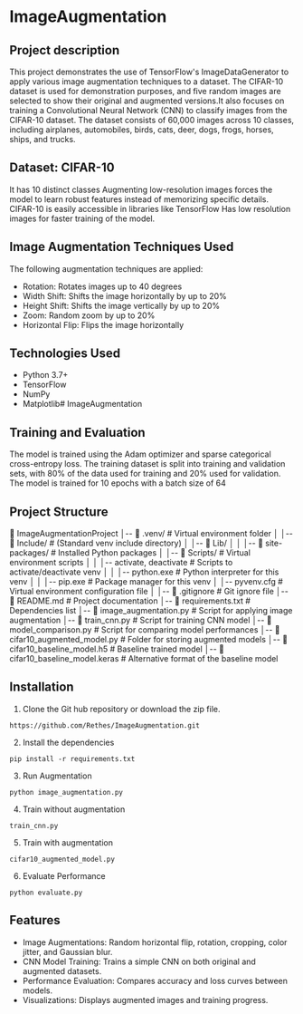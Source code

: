 # ImageAugmentation

## Project description
This project demonstrates the use of TensorFlow's ImageDataGenerator to apply various image augmentation techniques to a dataset. The CIFAR-10 dataset is used for demonstration purposes, and five random images are selected to show their original and augmented versions.It also focuses on training a Convolutional Neural Network (CNN) to classify images from the CIFAR-10 dataset. The dataset consists of 60,000 images across 10 classes, including airplanes, automobiles, birds, cats, deer, dogs, frogs, horses, ships, and trucks.

## Dataset: CIFAR-10 
It has 10 distinct classes
Augmenting low-resolution images forces the model to learn robust features instead of memorizing specific details.
CIFAR-10 is easily accessible in libraries like TensorFlow 
Has low resolution images for faster training of the model.

## Image Augmentation Techniques Used
The following augmentation techniques are applied:
- Rotation: Rotates images up to 40 degrees
- Width Shift: Shifts the image horizontally by up to 20%
- Height Shift: Shifts the image vertically by up to 20%
- Zoom: Random zoom by up to 20%
- Horizontal Flip: Flips the image horizontally

## Technologies Used
- Python 3.7+
- TensorFlow
- NumPy
- Matplotlib# ImageAugmentation

## Training and Evaluation
The model is trained using the Adam optimizer and sparse categorical cross-entropy loss. The training dataset is split into training and validation sets, with 80% of the data used for training and 20% used for validation. The model is trained for 10 epochs with a batch size of 64

## Project Structure
📂 ImageAugmentationProject
│-- 📂 .venv/                     # Virtual environment folder
│   │-- 📂 Include/               # (Standard venv include directory)
│   │-- 📂 Lib/
│   │   │-- 📂 site-packages/     # Installed Python packages
│   │-- 📂 Scripts/               # Virtual environment scripts
│   │   │-- activate, deactivate  # Scripts to activate/deactivate venv
│   │   │-- python.exe            # Python interpreter for this venv
│   │   │-- pip.exe               # Package manager for this venv
│   │-- pyvenv.cfg                # Virtual environment configuration file
│
│-- 📜 .gitignore                 # Git ignore file
│-- 📜 README.md                  # Project documentation
│-- 📜 requirements.txt           # Dependencies list
│-- 📜 image_augmentation.py      # Script for applying image augmentation
│-- 📜 train_cnn.py               # Script for training CNN model
│-- 📜 model_comparison.py           # Script for comparing model performances
│-- 📂 cifar10_augmented_model.py   # Folder for storing augmented models
│-- 📜 cifar10_baseline_model.h5  # Baseline trained model
│-- 📜 cifar10_baseline_model.keras  # Alternative format of the baseline model


## Installation
1. Clone the Git hub repository or download the zip file.
```
https://github.com/Rethes/ImageAugmentation.git
```

2. Install the dependencies
```
pip install -r requirements.txt
```

3. Run Augmentation
```
python image_augmentation.py
```

4. Train without augmentation
```
train_cnn.py
```

5. Train with augmentation
```
cifar10_augmented_model.py
```

6. Evaluate Performance
```
python evaluate.py
```

## Features
- Image Augmentations: Random horizontal flip, rotation, cropping, color jitter, and Gaussian blur.
- CNN Model Training: Trains a simple CNN on both original and augmented datasets.
- Performance Evaluation: Compares accuracy and loss curves between models.
- Visualizations: Displays augmented images and training progress.

